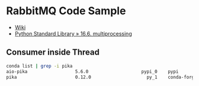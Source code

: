 # RabbitMQ Code Sample

- [Wiki](http://wiki.li3huo.com/RabbitMQ)
- [Python Standard Library » 16.6. multiprocessing](https://docs.python.org/2/library/multiprocessing.html)

## Consumer inside Thread

```bash
conda list | grep -i pika
aio-pika                  5.6.0                    pypi_0    pypi
pika                      0.12.0                     py_1    conda-forge
```